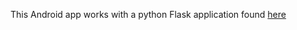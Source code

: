 This Android app works with a python Flask application found [here](https://github.com/gregpayne/restful-website)
